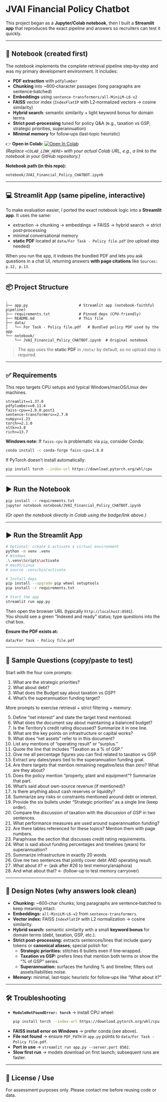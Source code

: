 # JVAI Financial Policy Chatbot

This project began as a **Jupyter/Colab notebook**, then I built a **Streamlit app** that reproduces the exact pipeline and answers so recruiters can test it quickly.

---

## 📓 Notebook (created first)

The notebook implements the complete retrieval pipeline step‑by‑step and was my primary development environment. It includes:
- **PDF extraction** with `pdfplumber`
- **Chunking** into ~600‑character passages (long paragraphs are sentence‑batched)
- **Embeddings** using `sentence-transformers/all-MiniLM-L6-v2`
- **FAISS** vector index (`IndexFlatIP` with L2‑normalized vectors → cosine similarity)
- **Hybrid search**: semantic similarity + light keyword bonus for domain terms
- **Strict post‑processing** tuned for policy Q&A (e.g., taxation vs GSP, strategic priorities, superannuation)
- **Minimal memory** for follow‑ups (last‑topic heuristic)

👉 **Open in Colab:** [![Open In Colab](https://colab.research.google.com/assets/colab-badge.svg)](<COLAB_LINK_HERE>)  
*(Replace `<COLAB_LINK_HERE>` with your actual Colab URL, e.g., a link to the notebook in your GitHub repository.)*

**Notebook path (in this repo):**
```
notebook/JVAI_Financial_Policy_CHATBOT.ipynb
```

---

## 💻 Streamlit App (same pipeline, interactive)

To make evaluation easier, I ported the exact notebook logic into a **Streamlit app**. It uses the same:
- extraction → chunking → embeddings → FAISS → hybrid search → strict post‑processing
- minimal conversational memory
- **static PDF** located at `data/For Task - Policy file.pdf` (no upload step needed)

When you run the app, it indexes the bundled PDF and lets you ask questions in a chat UI, returning answers **with page citations** like `Sources: p.12, p.13`.

---

## 📦 Project Structure

```
.
├── app.py                       # Streamlit app (notebook-faithful pipeline)
├── requirements.txt             # Pinned deps (CPU-friendly)
├── README.md                    # This file
├── data/
│   └── For Task - Policy file.pdf   # Bundled policy PDF used by the app
└── notebook/
    └── JVAI_Financial_Policy_CHATBOT.ipynb  # Original notebook
```

> The app uses the **static PDF** in `/data/` by default, so no upload step is required.

---

## ✅ Requirements

This repo targets CPU setups and typical Windows/macOS/Linux dev machines.

```
streamlit==1.37.0
pdfplumber==0.11.4
faiss-cpu==1.8.0.post1
sentence-transformers==2.7.0
numpy>=1.23
torch>=2.1.0
nltk>=3.8
rich>=13.7
```

**Windows note:** If `faiss-cpu` is problematic via `pip`, consider Conda:

```bash
conda install -c conda-forge faiss-cpu=1.8.0
```

If PyTorch doesn’t install automatically:

```bash
pip install torch --index-url https://download.pytorch.org/whl/cpu
```

---

## ▶️ Run the Notebook

```bash
pip install -r requirements.txt
jupyter notebook notebook/JVAI_Financial_Policy_CHATBOT.ipynb
```
*(Or open the notebook directly in Colab using the badge/link above.)*

---

## ▶️ Run the Streamlit App

```bash
# Optional: create & activate a virtual environment
python -m venv .venv
# Windows
.\.venv\Scripts\activate
# macOS/Linux
# source .venv/bin/activate

# Install deps
pip install --upgrade pip wheel setuptools
pip install -r requirements.txt

# Start the app
streamlit run app.py
```

Then open the browser URL (typically `http://localhost:8501`).  
You should see a green “Indexed and ready” status; type questions into the chat box.

**Ensure the PDF exists at:**
```
data/For Task - Policy file.pdf
```

---

## 🧪 Sample Questions (copy/paste to test)

Start with the four core prompts:

1) What are the strategic priorities?  
2) What about debt?  
3) What does the Budget say about taxation vs GSP?  
4) What’s the superannuation funding target?

More prompts to exercise retrieval + strict filtering + memory:

5) Define “net interest” and state the target trend mentioned.  
6) What does the document say about maintaining a balanced budget?  
7) Is the Territory’s credit rating discussed? Summarize it in one line.  
8) What are the key points on infrastructure or capital works?  
9) What does “net assets” refer to in this document?  
10) List any mentions of “operating result” or “surplus.”  
11) Quote the line that includes “Taxation as a % of GSP.”  
12) Give me all percentage figures you can find related to taxation vs GSP.  
13) Extract any dates/years tied to the superannuation funding goal.  
14) Are there targets that mention remaining negative/less than zero? What are they about?  
15) Does the policy mention “property, plant and equipment”? Summarize that part.  
16) What’s said about own-source revenue (if mentioned)?  
17) Is there anything about cash reserves or liquidity?  
18) Summarize any risks or constraints mentioned around debt or interest.  
19) Provide the six bullets under “Strategic priorities” as a single line (keep order).  
20) Compare the discussion of taxation with the discussion of GSP in two sentences.  
21) What performance measures are used around superannuation funding?  
22) Are there tables referenced for these topics? Mention them with page numbers.  
23) Paraphrase the section that discusses credit rating requirements.  
24) What is said about funding percentages and timelines (years) for superannuation?  
25) Summarize infrastructure in exactly 20 words.  
26) Give me two sentences that jointly cover debt AND operating result.  
27) What about it?  ← (ask after #26 to test memory/anaphora)  
28) And what about that?  ← (follow-up to test memory carryover)

---

## 🧠 Design Notes (why answers look clean)

- **Chunking:** ~600‑char chunks; long paragraphs are sentence‑batched to keep meaning intact.  
- **Embeddings:** `all-MiniLM-L6-v2` from `sentence-transformers`.  
- **Vector index:** FAISS `IndexFlatIP` with L2 normalization → cosine similarity.  
- **Hybrid search:** semantic similarity with a small **keyword bonus** for domain terms (debt, taxation, GSP, etc.).  
- **Strict post‑processing:** extracts sentences/lines that include query tokens or **canonical aliases**; special polish for:
  - **Strategic priorities:** stitches 6 bullets even if line‑wrapped.  
  - **Taxation vs GSP:** prefers lines that mention both terms or show the “% of GSP” series.  
  - **Superannuation:** surfaces the funding % and timeline; filters out assets/liabilities noise.  
- **Memory:** minimal, last‑topic heuristic for follow‑ups like “What about it?”

---

## 🛠️ Troubleshooting

- **`ModuleNotFoundError: torch`** → install CPU wheel:
  ```bash
  pip install torch --index-url https://download.pytorch.org/whl/cpu
  ```
- **FAISS install error on Windows** → prefer conda (see above).  
- **File not found** → ensure `PDF_PATH` in `app.py` points to `data/For Task - Policy file.pdf`.  
- **Port in use** → `streamlit run app.py --server.port 8502`.  
- **Slow first run** → models download on first launch; subsequent runs are faster.

---

## 📄 License / Use

For assessment purposes only. Please contact me before reusing code or data.
